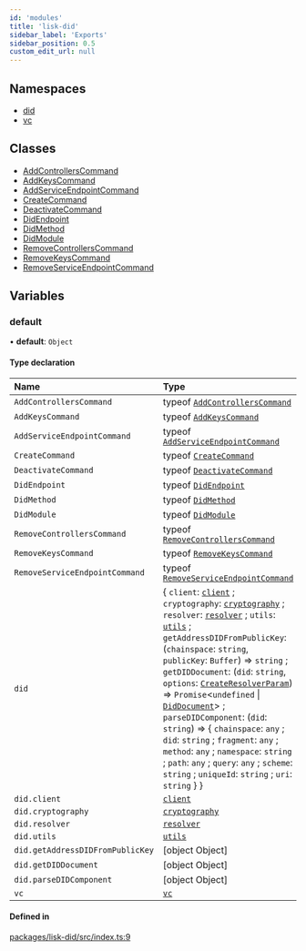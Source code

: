 ```yaml
---
id: 'modules'
title: 'lisk-did'
sidebar_label: 'Exports'
sidebar_position: 0.5
custom_edit_url: null
---
```


## Namespaces

- [did](namespaces/did.md)
- [vc](namespaces/vc.md)

## Classes

- [AddControllersCommand](classes/AddControllersCommand.md)
- [AddKeysCommand](classes/AddKeysCommand.md)
- [AddServiceEndpointCommand](classes/AddServiceEndpointCommand.md)
- [CreateCommand](classes/CreateCommand.md)
- [DeactivateCommand](classes/DeactivateCommand.md)
- [DidEndpoint](classes/DidEndpoint.md)
- [DidMethod](classes/DidMethod.md)
- [DidModule](classes/DidModule.md)
- [RemoveControllersCommand](classes/RemoveControllersCommand.md)
- [RemoveKeysCommand](classes/RemoveKeysCommand.md)
- [RemoveServiceEndpointCommand](classes/RemoveServiceEndpointCommand.md)

## Variables

### default

• **default**: `Object`

#### Type declaration

| Name                             | Type                                                                                                                                                                                                                                                                                                                                                                                                                                                                                                                                                                                                                                                                                                                                                                    |
| :------------------------------- | :---------------------------------------------------------------------------------------------------------------------------------------------------------------------------------------------------------------------------------------------------------------------------------------------------------------------------------------------------------------------------------------------------------------------------------------------------------------------------------------------------------------------------------------------------------------------------------------------------------------------------------------------------------------------------------------------------------------------------------------------------------------------- |
| `AddControllersCommand`          | typeof [`AddControllersCommand`](classes/AddControllersCommand.md)                                                                                                                                                                                                                                                                                                                                                                                                                                                                                                                                                                                                                                                                                                      |
| `AddKeysCommand`                 | typeof [`AddKeysCommand`](classes/AddKeysCommand.md)                                                                                                                                                                                                                                                                                                                                                                                                                                                                                                                                                                                                                                                                                                                    |
| `AddServiceEndpointCommand`      | typeof [`AddServiceEndpointCommand`](classes/AddServiceEndpointCommand.md)                                                                                                                                                                                                                                                                                                                                                                                                                                                                                                                                                                                                                                                                                              |
| `CreateCommand`                  | typeof [`CreateCommand`](classes/CreateCommand.md)                                                                                                                                                                                                                                                                                                                                                                                                                                                                                                                                                                                                                                                                                                                      |
| `DeactivateCommand`              | typeof [`DeactivateCommand`](classes/DeactivateCommand.md)                                                                                                                                                                                                                                                                                                                                                                                                                                                                                                                                                                                                                                                                                                              |
| `DidEndpoint`                    | typeof [`DidEndpoint`](classes/DidEndpoint.md)                                                                                                                                                                                                                                                                                                                                                                                                                                                                                                                                                                                                                                                                                                                          |
| `DidMethod`                      | typeof [`DidMethod`](classes/DidMethod.md)                                                                                                                                                                                                                                                                                                                                                                                                                                                                                                                                                                                                                                                                                                                              |
| `DidModule`                      | typeof [`DidModule`](classes/DidModule.md)                                                                                                                                                                                                                                                                                                                                                                                                                                                                                                                                                                                                                                                                                                                              |
| `RemoveControllersCommand`       | typeof [`RemoveControllersCommand`](classes/RemoveControllersCommand.md)                                                                                                                                                                                                                                                                                                                                                                                                                                                                                                                                                                                                                                                                                                |
| `RemoveKeysCommand`              | typeof [`RemoveKeysCommand`](classes/RemoveKeysCommand.md)                                                                                                                                                                                                                                                                                                                                                                                                                                                                                                                                                                                                                                                                                                              |
| `RemoveServiceEndpointCommand`   | typeof [`RemoveServiceEndpointCommand`](classes/RemoveServiceEndpointCommand.md)                                                                                                                                                                                                                                                                                                                                                                                                                                                                                                                                                                                                                                                                                        |
| `did`                            | { `client`: [`client`](namespaces/did.client.md) ; `cryptography`: [`cryptography`](namespaces/did.cryptography.md) ; `resolver`: [`resolver`](namespaces/did.resolver.md) ; `utils`: [`utils`](namespaces/did.utils.md) ; `getAddressDIDFromPublicKey`: (`chainspace`: `string`, `publicKey`: `Buffer`) => `string` ; `getDIDDocument`: (`did`: `string`, `options`: [`CreateResolverParam`](namespaces/did.md#createresolverparam)) => `Promise`<`undefined` \| [`DidDocument`](interfaces/did.DidDocument.md)\> ; `parseDIDComponent`: (`did`: `string`) => { `chainspace`: `any` ; `did`: `string` ; `fragment`: `any` ; `method`: `any` ; `namespace`: `string` ; `path`: `any` ; `query`: `any` ; `scheme`: `string` ; `uniqueId`: `string` ; `uri`: `string` } } |
| `did.client`                     | [`client`](namespaces/did.client.md)                                                                                                                                                                                                                                                                                                                                                                                                                                                                                                                                                                                                                                                                                                                                    |
| `did.cryptography`               | [`cryptography`](namespaces/did.cryptography.md)                                                                                                                                                                                                                                                                                                                                                                                                                                                                                                                                                                                                                                                                                                                        |
| `did.resolver`                   | [`resolver`](namespaces/did.resolver.md)                                                                                                                                                                                                                                                                                                                                                                                                                                                                                                                                                                                                                                                                                                                                |
| `did.utils`                      | [`utils`](namespaces/did.utils.md)                                                                                                                                                                                                                                                                                                                                                                                                                                                                                                                                                                                                                                                                                                                                      |
| `did.getAddressDIDFromPublicKey` | [object Object]                                                                                                                                                                                                                                                                                                                                                                                                                                                                                                                                                                                                                                                                                                                                                         |
| `did.getDIDDocument`             | [object Object]                                                                                                                                                                                                                                                                                                                                                                                                                                                                                                                                                                                                                                                                                                                                                         |
| `did.parseDIDComponent`          | [object Object]                                                                                                                                                                                                                                                                                                                                                                                                                                                                                                                                                                                                                                                                                                                                                         |
| `vc`                             | [`vc`](namespaces/vc.md)                                                                                                                                                                                                                                                                                                                                                                                                                                                                                                                                                                                                                                                                                                                                                |

#### Defined in

[packages/lisk-did/src/index.ts:9](https://github.com/aldhosutra/lisk-did/blob/2b84b93/packages/lisk-did/src/index.ts#L9)
